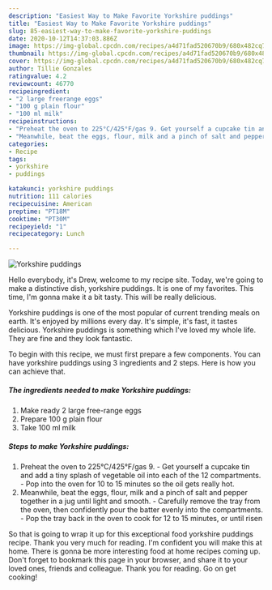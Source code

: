```yaml
---
description: "Easiest Way to Make Favorite Yorkshire puddings"
title: "Easiest Way to Make Favorite Yorkshire puddings"
slug: 85-easiest-way-to-make-favorite-yorkshire-puddings
date: 2020-10-12T14:37:03.886Z
image: https://img-global.cpcdn.com/recipes/a4d71fad520670b9/680x482cq70/yorkshire-puddings-recipe-main-photo.jpg
thumbnail: https://img-global.cpcdn.com/recipes/a4d71fad520670b9/680x482cq70/yorkshire-puddings-recipe-main-photo.jpg
cover: https://img-global.cpcdn.com/recipes/a4d71fad520670b9/680x482cq70/yorkshire-puddings-recipe-main-photo.jpg
author: Tillie Gonzales
ratingvalue: 4.2
reviewcount: 46770
recipeingredient:
- "2 large freerange eggs"
- "100 g plain flour"
- "100 ml milk"
recipeinstructions:
- "Preheat the oven to 225°C/425°F/gas 9. Get yourself a cupcake tin and add a tiny splash of vegetable oil into each of the 12 compartments. Pop into the oven for 10 to 15 minutes so the oil gets really hot."
- "Meanwhile, beat the eggs, flour, milk and a pinch of salt and pepper together in a jug until light and smooth. Carefully remove the tray from the oven, then confidently pour the batter evenly into the compartments. Pop the tray back in the oven to cook for 12 to 15 minutes, or until risen"
categories:
- Recipe
tags:
- yorkshire
- puddings

katakunci: yorkshire puddings 
nutrition: 111 calories
recipecuisine: American
preptime: "PT18M"
cooktime: "PT30M"
recipeyield: "1"
recipecategory: Lunch

---
```



![Yorkshire puddings](https://img-global.cpcdn.com/recipes/a4d71fad520670b9/680x482cq70/yorkshire-puddings-recipe-main-photo.jpg)

Hello everybody, it's Drew, welcome to my recipe site. Today, we're going to make a distinctive dish, yorkshire puddings. It is one of my favorites. This time, I'm gonna make it a bit tasty. This will be really delicious.



Yorkshire puddings is one of the most popular of current trending meals on earth. It's enjoyed by millions every day. It's simple, it's fast, it tastes delicious. Yorkshire puddings is something which I've loved my whole life. They are fine and they look fantastic.


To begin with this recipe, we must first prepare a few components. You can have yorkshire puddings using 3 ingredients and 2 steps. Here is how you can achieve that.

<!--inarticleads1-->

##### The ingredients needed to make Yorkshire puddings:

1. Make ready 2 large free-range eggs
1. Prepare 100 g plain flour
1. Take 100 ml milk




<!--inarticleads2-->

##### Steps to make Yorkshire puddings:

1. Preheat the oven to 225°C/425°F/gas 9. - Get yourself a cupcake tin and add a tiny splash of vegetable oil into each of the 12 compartments. - Pop into the oven for 10 to 15 minutes so the oil gets really hot.
1. Meanwhile, beat the eggs, flour, milk and a pinch of salt and pepper together in a jug until light and smooth. - Carefully remove the tray from the oven, then confidently pour the batter evenly into the compartments. - Pop the tray back in the oven to cook for 12 to 15 minutes, or until risen




So that is going to wrap it up for this exceptional food yorkshire puddings recipe. Thank you very much for reading. I'm confident you will make this at home. There is gonna be more interesting food at home recipes coming up. Don't forget to bookmark this page in your browser, and share it to your loved ones, friends and colleague. Thank you for reading. Go on get cooking!

